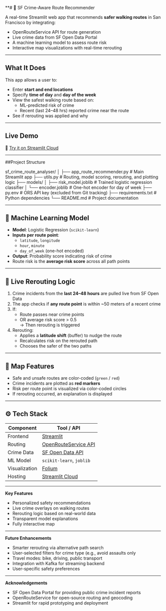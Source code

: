 
**# 🚦 SF Crime-Aware Route Recommender

A real-time Streamlit web app that recommends **safer walking routes** in San Francisco by integrating:

- OpenRouteService API for route generation  
- Live crime data from SF Open Data Portal  
- A machine learning model to assess route risk  
- Interactive map visualizations with real-time rerouting

---

## What It Does

This app allows a user to:
- Enter **start and end locations**
- Specify **time of day** and **day of the week**
- View the safest walking route based on:
  - ML-predicted risk of crime
  - Recent (last 24–48 hrs) reported crime near the route
- See if rerouting was applied and why

---

## Live Demo

🔗 [Try it on Streamlit Cloud](https://msba-sf-crime-analyser.streamlit.app)

---

##Project Structure

sf_crime_route_analyser/
│
├── app_route_recommender.py # Main Streamlit app
├── utils.py # Routing, model scoring, rerouting, and plotting logic
├── models/
│ ├── risk_model.joblib # Trained logistic regression classifier
│ └── encoder.joblib # One-hot encoder for day of week
├── py.env # ORS API key (excluded from Git tracking)
├── requirements.txt # Python dependencies
└── README.md # Project documentation

---

## 🤖 Machine Learning Model

- **Model**: Logistic Regression (`scikit-learn`)
- **Inputs per route point**:
  - `latitude`, `longitude`
  - `hour`, `minute`
  - `day_of_week` (one-hot encoded)
- **Output**: Probability score indicating risk of crime
- Route risk is the **average risk score** across all path points

---

## 🔄 Live Rerouting Logic

1. Crime incidents from the **last 24–48 hours** are pulled live from SF Open Data
2. The app checks if **any route point** is within ~50 meters of a recent crime
3. If:
   - Route passes near crime points
   - OR average risk score > 0.5  
   → Then rerouting is triggered
4. Rerouting:
   - Applies a **latitude shift** (buffer) to nudge the route
   - Recalculates risk on the rerouted path
   - Chooses the safer of the two paths

---

## 📍 Map Features

- Safe and unsafe routes are color-coded (`green` / `red`)
- Crime incidents are plotted as **red markers**
- Risk per route point is visualized via color-coded circles
- If rerouting occurred, an explanation is displayed

---

## ⚙️ Tech Stack

| Component        | Tool / API                                      |
|------------------|--------------------------------------------------|
| Frontend         | [Streamlit](https://streamlit.io/)               |
| Routing          | [OpenRouteService API](https://openrouteservice.org/) |
| Crime Data       | [SF Open Data API](https://data.sfgov.org/)     |
| ML Model         | `scikit-learn`, `joblib`                        |
| Visualization    | [Folium](https://python-visualization.github.io/folium/) |
| Hosting          | [Streamlit Cloud](https://streamlit.io/cloud)   |

---
**Key Features**

- Personalized safety recommendations
- Live crime overlays on walking routes
- Rerouting logic based on real-world data  
- Transparent model explanations
- Fully interactive map

---

**Future Enhancements**

- Smarter rerouting via alternative path search
- User-selected filters for crime type (e.g., avoid assaults only
- Travel modes: bike, driving, public transport
- Integration with Kafka for streaming backend
- User-specific safety preferences

---

**Acknowledgements**

- SF Open Data Portal for providing public crime incident reports
- OpenRouteService for open-source routing and geocoding
- Streamlit for rapid prototyping and deployment
